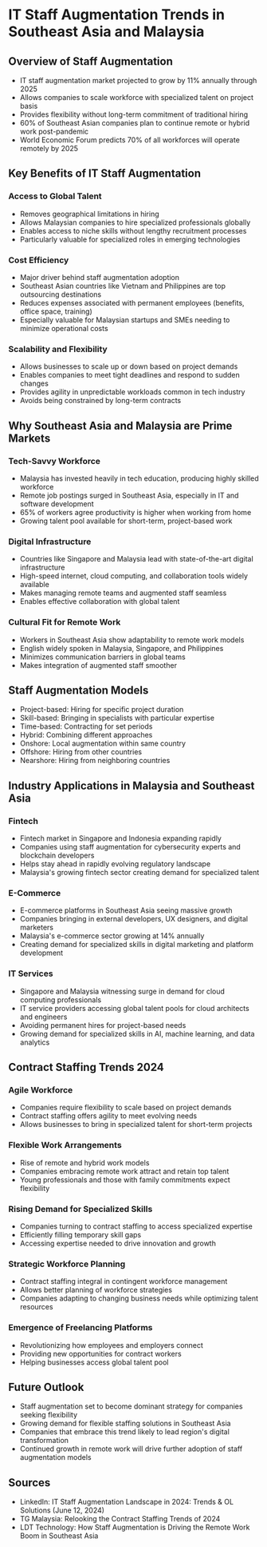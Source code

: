 # IT Staff Augmentation Trends in Southeast Asia and Malaysia

## Overview of Staff Augmentation
- IT staff augmentation market projected to grow by 11% annually through 2025
- Allows companies to scale workforce with specialized talent on project basis
- Provides flexibility without long-term commitment of traditional hiring
- 60% of Southeast Asian companies plan to continue remote or hybrid work post-pandemic
- World Economic Forum predicts 70% of all workforces will operate remotely by 2025

## Key Benefits of IT Staff Augmentation

### Access to Global Talent
- Removes geographical limitations in hiring
- Allows Malaysian companies to hire specialized professionals globally
- Enables access to niche skills without lengthy recruitment processes
- Particularly valuable for specialized roles in emerging technologies

### Cost Efficiency
- Major driver behind staff augmentation adoption
- Southeast Asian countries like Vietnam and Philippines are top outsourcing destinations
- Reduces expenses associated with permanent employees (benefits, office space, training)
- Especially valuable for Malaysian startups and SMEs needing to minimize operational costs

### Scalability and Flexibility
- Allows businesses to scale up or down based on project demands
- Enables companies to meet tight deadlines and respond to sudden changes
- Provides agility in unpredictable workloads common in tech industry
- Avoids being constrained by long-term contracts

## Why Southeast Asia and Malaysia are Prime Markets

### Tech-Savvy Workforce
- Malaysia has invested heavily in tech education, producing highly skilled workforce
- Remote job postings surged in Southeast Asia, especially in IT and software development
- 65% of workers agree productivity is higher when working from home
- Growing talent pool available for short-term, project-based work

### Digital Infrastructure
- Countries like Singapore and Malaysia lead with state-of-the-art digital infrastructure
- High-speed internet, cloud computing, and collaboration tools widely available
- Makes managing remote teams and augmented staff seamless
- Enables effective collaboration with global talent

### Cultural Fit for Remote Work
- Workers in Southeast Asia show adaptability to remote work models
- English widely spoken in Malaysia, Singapore, and Philippines
- Minimizes communication barriers in global teams
- Makes integration of augmented staff smoother

## Staff Augmentation Models
- Project-based: Hiring for specific project duration
- Skill-based: Bringing in specialists with particular expertise
- Time-based: Contracting for set periods
- Hybrid: Combining different approaches
- Onshore: Local augmentation within same country
- Offshore: Hiring from other countries
- Nearshore: Hiring from neighboring countries

## Industry Applications in Malaysia and Southeast Asia

### Fintech
- Fintech market in Singapore and Indonesia expanding rapidly
- Companies using staff augmentation for cybersecurity experts and blockchain developers
- Helps stay ahead in rapidly evolving regulatory landscape
- Malaysia's growing fintech sector creating demand for specialized talent

### E-Commerce
- E-commerce platforms in Southeast Asia seeing massive growth
- Companies bringing in external developers, UX designers, and digital marketers
- Malaysia's e-commerce sector growing at 14% annually
- Creating demand for specialized skills in digital marketing and platform development

### IT Services
- Singapore and Malaysia witnessing surge in demand for cloud computing professionals
- IT service providers accessing global talent pools for cloud architects and engineers
- Avoiding permanent hires for project-based needs
- Growing demand for specialized skills in AI, machine learning, and data analytics

## Contract Staffing Trends 2024

### Agile Workforce
- Companies require flexibility to scale based on project demands
- Contract staffing offers agility to meet evolving needs
- Allows businesses to bring in specialized talent for short-term projects

### Flexible Work Arrangements
- Rise of remote and hybrid work models
- Companies embracing remote work attract and retain top talent
- Young professionals and those with family commitments expect flexibility

### Rising Demand for Specialized Skills
- Companies turning to contract staffing to access specialized expertise
- Efficiently filling temporary skill gaps
- Accessing expertise needed to drive innovation and growth

### Strategic Workforce Planning
- Contract staffing integral in contingent workforce management
- Allows better planning of workforce strategies
- Companies adapting to changing business needs while optimizing talent resources

### Emergence of Freelancing Platforms
- Revolutionizing how employees and employers connect
- Providing new opportunities for contract workers
- Helping businesses access global talent pool

## Future Outlook
- Staff augmentation set to become dominant strategy for companies seeking flexibility
- Growing demand for flexible staffing solutions in Southeast Asia
- Companies that embrace this trend likely to lead region's digital transformation
- Continued growth in remote work will drive further adoption of staff augmentation models

## Sources
- LinkedIn: IT Staff Augmentation Landscape in 2024: Trends & OL Solutions (June 12, 2024)
- TG Malaysia: Relooking the Contract Staffing Trends of 2024
- LDT Technology: How Staff Augmentation is Driving the Remote Work Boom in Southeast Asia
